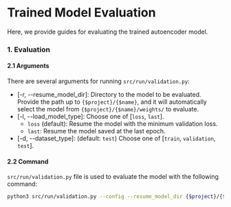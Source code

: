 # Trained Model Evaluation
Here, we provide guides for evaluating the trained autoencoder model.


### 1. Evaluation
#### 2.1 Arguments
There are several arguments for running `src/run/validation.py`:
* [-r, --resume_model_dir]: Directory to the model to be evaluated. Provide the path up to `{$project}/{$name}`, and it will automatically select the model from `{$project}/{$name}/weights/` to evaluate.
* [-l, --load_model_type]: Choose one of [`loss`, `last`].
    * `loss` (default): Resume the model with the minimum validation loss.
    * `last`: Resume the model saved at the last epoch.
* [-d, --dataset_type]: (default: `test`) Choose one of [`train`, `validation`, `test`].


#### 2.2 Command
`src/run/validation.py` file is used to evaluate the model with the following command:
```bash
python3 src/run/validation.py --config --resume_model_dir {$project}/{$name}
```
